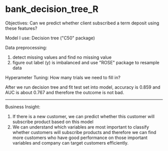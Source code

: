 # bank_decision_tree_R

Objectives: Can we predict whether client subscribed a term deposit using these features?

Model I use: Decision tree ("C50" package)

Data preprocessing:
  1. detect missing values and find no missing value
  2. figure out label (y) is imbalanced and use "ROSE" package to resample data

Hyperameter Tuning:
  How many trials we need to fill in?

After we run decision tree and fit test set into model, accuracy is 0.859 and AUC is about 0.767 and therefore the outcome is not bad.

--------------------------------------------------------------------------------------------------------------------------------------
Business Insight:
1. If there is a new customer, we can predict whether this customer will subscribe product based on this model
2. We can understand which variables are most important to classify whether customers will subscribe products and therefore we can find more
customers who have good performance on those important variables and company can target customers efficiently.

